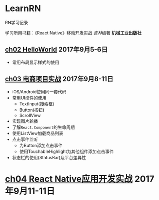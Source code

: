 # LearnRN

RN学习记录  

学习所用书籍：《React Native》移动开发实战  *袁林*编著 **机械工业出版社**

## [ch02 HelloWorld](ch02/ch02.md)  **2017年9月5-6日**
 - 常用布局显示样式的使用

## [ch03 电商项目实战](ch03/ch03.md)  **2017年9月8-11日**
 - iOS/Android使用同一套代码
  - 常用UI控件的使用
    - TextInput(搜索框)
    - Button(按钮)
    - ScrollView
  - 实现图片轮播
  - 了解`React.Component`的生命周期
  - 使用ListView加载商品列表
  - 点击事件监听
    - 为Button添加点击事件
    - 使用TouchableHighlight为其他组件添加点击事件
  - 状态栏的使用(StatusBar)及平台差异性
# [ch04 React Native应用开发实战](ch04/ch04.md) **2017年9月11-11日**
